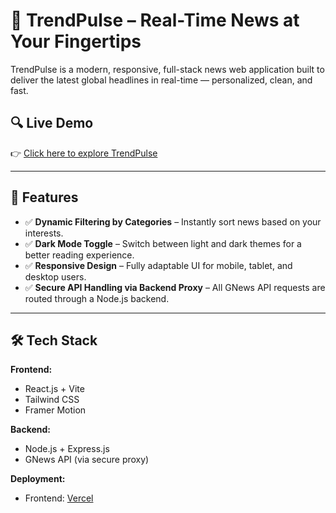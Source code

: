 # 📰 TrendPulse – Real-Time News at Your Fingertips

TrendPulse is a modern, responsive, full-stack news web application built to deliver the latest global headlines in real-time — personalized, clean, and fast.

## 🔍 Live Demo
👉 [Click here to explore TrendPulse](https://trendpulse-by-devpranayk.vercel.app)

---

## 🚀 Features

- ✅ **Dynamic Filtering by Categories** – Instantly sort news based on your interests.
- ✅ **Dark Mode Toggle** – Switch between light and dark themes for a better reading experience.
- ✅ **Responsive Design** – Fully adaptable UI for mobile, tablet, and desktop users.
- ✅ **Secure API Handling via Backend Proxy** – All GNews API requests are routed through a Node.js backend.

---

## 🛠 Tech Stack

**Frontend:**
- React.js + Vite
- Tailwind CSS
- Framer Motion

**Backend:**
- Node.js + Express.js
- GNews API (via secure proxy)

**Deployment:**
- Frontend: [Vercel](https://vercel.com)
